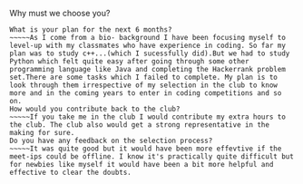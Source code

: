 Why must we choose you?
~~~~~I feel like with proper direction I could do a lot more than what I have done till now.Over the years I have suprised myself with the right guidance provided by randon people + I really want to know more about how things work. I feel like amfoss would be a good platform for me to get the guidance and motivation to work harder.Choosing me in no way do I see it as a loss for th club . I am pretty confident that I can do a lot if I am part of this club.
What is your plan for the next 6 months?
~~~~~As I come from a bio- background I have been focusing myself to level-up with my classmates who have experience in coding. So far my plan was to study c++...(which I sucessfully did).But we had to study Python which felt quite easy after going through some other programming language like Java and completing the Hackerrank problem set.There are some tasks which I failed to complete. My plan is to look through them irrespective of my selection in the club to know more and in the coming years to enter in coding competitions and so on.
How would you contribute back to the club? 
~~~~~If you take me in the club I would contribute my extra hours to the club. The club also would get a strong representative in the making for sure.
Do you have any feedback on the selection process?
~~~~~It was quite good but it would have been more effevtive if the meet-ips could be offline. I know it's practically quite difficult but for newbies like myself it would have been a bit more helpful and effective to clear the doubts.
